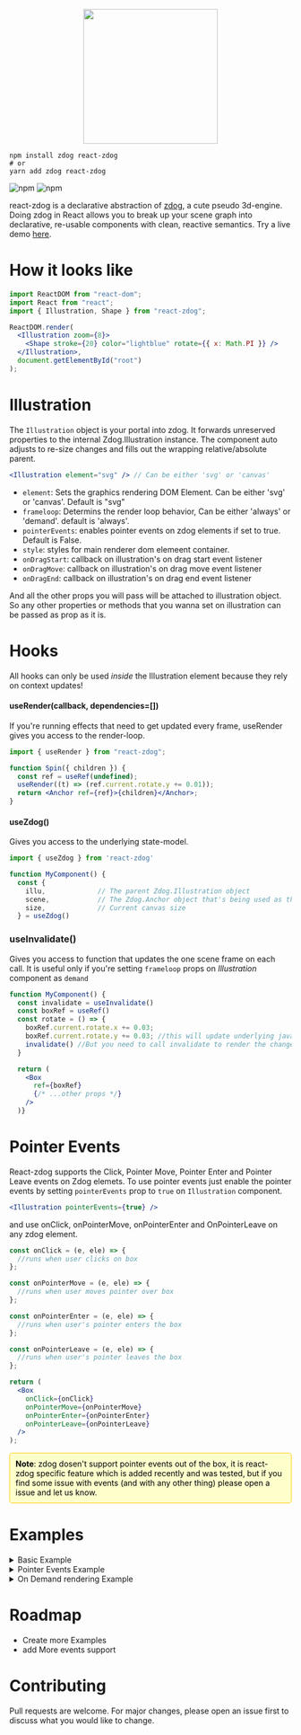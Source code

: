<p align="center">
  <img src="https://imgur.com/THk95vU.png" width="240" />
</p>

    npm install zdog react-zdog
    # or
    yarn add zdog react-zdog

![npm](https://img.shields.io/npm/v/react-zdog.svg?style=flat-square) ![npm](https://img.shields.io/npm/dt/react-zdog.svg?style=flat-square)

react-zdog is a declarative abstraction of [zdog](https://zzz.dog/), a cute pseudo 3d-engine. Doing zdog in React allows you to break up your scene graph into declarative, re-usable components with clean, reactive semantics. Try a live demo [here](https://codesandbox.io/s/nervous-feather-vk9uh).

# How it looks like

```jsx
import ReactDOM from "react-dom";
import React from "react";
import { Illustration, Shape } from "react-zdog";

ReactDOM.render(
  <Illustration zoom={8}>
    <Shape stroke={20} color="lightblue" rotate={{ x: Math.PI }} />
  </Illustration>,
  document.getElementById("root")
);
```

# Illustration

The `Illustration` object is your portal into zdog. It forwards unreserved properties to the internal Zdog.Illustration instance. The component auto adjusts to re-size changes and fills out the wrapping relative/absolute parent.

```jsx
<Illustration element="svg" /> // Can be either 'svg' or 'canvas'
```

- `element`: Sets the graphics rendering DOM Element. Can be either 'svg' or 'canvas'. Default is "svg"
- `frameloop`: Determins the render loop behavior, Can be either 'always' or 'demand'. default is 'always'.
- `pointerEvents`: enables pointer events on zdog elements if set to true. Default is False.
- `style`: styles for main renderer dom elemeent container.
- `onDragStart`: callback on illustration's on drag start event listener
- `onDragMove`: callback on illustration's on drag move event listener
- `onDragEnd`: callback on illustration's on drag end event listener

And all the other props you will pass will be attached to illustration object. So any other properties or methods that you wanna set on illustration can be passed as prop as it is.

# Hooks

All hooks can only be used _inside_ the Illustration element because they rely on context updates!

#### useRender(callback, dependencies=[])

If you're running effects that need to get updated every frame, useRender gives you access to the render-loop.

```jsx
import { useRender } from "react-zdog";

function Spin({ children }) {
  const ref = useRef(undefined);
  useRender((t) => (ref.current.rotate.y += 0.01));
  return <Anchor ref={ref}>{children}</Anchor>;
}
```

#### useZdog()

Gives you access to the underlying state-model.

```jsx
import { useZdog } from 'react-zdog'

function MyComponent() {
  const {
    illu,             // The parent Zdog.Illustration object
    scene,            // The Zdog.Anchor object that's being used as the default scene
    size,             // Current canvas size
  } = useZdog()
```

### useInvalidate()

Gives you access to function that updates the one scene frame on each call. It is useful only if you're setting `frameloop` props on _Illustration_ component as `demand`

```jsx
function MyComponent() {
  const invalidate = useInvalidate()
  const boxRef = useRef()
  const rotate = () => {
    boxRef.current.rotate.x += 0.03;
    boxRef.current.rotate.y += 0.03; //this will update underlying javascript object
    invalidate() //But you need to call invalidate to render the changes on screen
  }

  return (
    <Box
      ref={boxRef}
      {/* ...other props */}
    />
  )}
```

# Pointer Events

React-zdog supports the Click, Pointer Move, Pointer Enter and Pointer Leave events on Zdog elemets.
To use pointer events just enable the pointer events by setting `pointerEvents` prop to `true` on `Illustration` component.

```jsx
<Illustration pointerEvents={true} />
```

and use onClick, onPointerMove, onPointerEnter and OnPointerLeave on any zdog element.

```jsx
const onClick = (e, ele) => {
  //runs when user clicks on box
};

const onPointerMove = (e, ele) => {
  //runs when user moves pointer over box
};

const onPointerEnter = (e, ele) => {
  //runs when user's pointer enters the box
};

const onPointerLeave = (e, ele) => {
  //runs when user's pointer leaves the box
};

return (
  <Box
    onClick={onClick}
    onPointerMove={onPointerMove}
    onPointerEnter={onPointerEnter}
    onPointerLeave={onPointerLeave}
  />
);
```

<div style="background-color: #ffffcc; padding: 10px; border: 1px solid #ffcc00; border-radius: 5px; color: black ">
    <strong>Note</strong>: zdog dosen't support pointer events out of the box, it is react-zdog specific feature which is added recently and was tested, but if you find some issue with events (and with any other thing) please open a issue and let us know.
</div>

# Examples

<details>
  <summary>Basic Example</summary>
  
  ```jsx
  import React, { useRef, useEffect } from 'react';
  import { Illustration, useRender, useInvalidate, Box } from 'react-zdog';

// RotatingCube Component
const RotatingCube = () => {
const boxRef = useRef();

// Use the useRender hook to continuously update the rotation
useRender(() => {
if (boxRef.current) {
boxRef.current.rotate.x += 0.03;
boxRef.current.rotate.y += 0.03;
}
});

      return (
        <Box
          ref={boxRef}
          width={50}
          height={50}
          depth={50}
          color="#E44"
          leftFace="#4E4"
          rightFace="#44E"
          topFace="#EE4"
          bottomFace="#4EE"
        />
      );

};

// App Component
const App = () => {
return (
<Illustration zoom={4}>
<RotatingCube />
</Illustration>
);
};

export default App;

````
</details>

<details>
  <summary>Pointer Events Example</summary>

  ```jsx
  import React, { useRef, useState } from 'react';
import { Illustration, useRender, Box } from 'react-zdog';

// InteractiveCube Component
const InteractiveCube = () => {
  const [isClicked, setIsClicked] = useState(false);

  const colorsBeforeClick = {
    main: "#E44",
    left: "#4E4",
    right: "#44E",
    top: "#EE4",
    bottom: "#4EE"
  };

  const colorsAfterClick = {
    main: "#FF5733",
    left: "#33FF57",
    right: "#3357FF",
    top: "#FF33A1",
    bottom: "#A133FF"
  };

  const currentColors = isClicked ? colorsAfterClick : colorsBeforeClick;

  const handleBoxClick = () => {
    setIsClicked(!isClicked);
  };


  return (
    <Box
      width={50}
      height={50}
      depth={50}
      color={currentColors.main}
      leftFace={currentColors.left}
      rightFace={currentColors.right}
      topFace={currentColors.top}
      bottomFace={currentColors.bottom}
      onClick={handleBoxClick}
    />
  );
};

// App Component
const App = () => {
  return (
    <Illustration pointerEvents={true} zoom={4}>
      <InteractiveCube />
    </Illustration>
  );
};

export default App;

````

</details>

<details>
  <summary>On Demand rendering Example</summary>

```jsx
import React, { useRef, useEffect } from "react";
import { Illustration, useInvalidate, Box } from "react-zdog";

// RotatingCube Component
const RotatingCube = () => {
  const boxRef = useRef();
  const invalidate = useInvalidate();

  useEffect(() => {
    const animate = () => {
      if (boxRef.current) {
        boxRef.current.rotate.x += 0.03;
        boxRef.current.rotate.y += 0.03;
        invalidate(); // Manually trigger a render
      }
    };

    const intervalId = setInterval(animate, 1000); // only renders the scene graph one a second instead of 60 times per second

    return () => intervalId && clearInterval(intervalId);
  }, [invalidate]);

  return (
    <Box
      ref={boxRef}
      width={50}
      height={50}
      depth={50}
      color="#E44"
      leftFace="#4E4"
      rightFace="#44E"
      topFace="#EE4"
      bottomFace="#4EE"
    />
  );
};

// App Component
const App = () => {
  return (
    <Illustration zoom={4} frameloop="demand">
      <RotatingCube />
    </Illustration>
  );
};

export default App;
```

</details>

# Roadmap

- Create more Examples
- add More events support

# Contributing

Pull requests are welcome. For major changes, please open an issue first to discuss what you would like to change.
